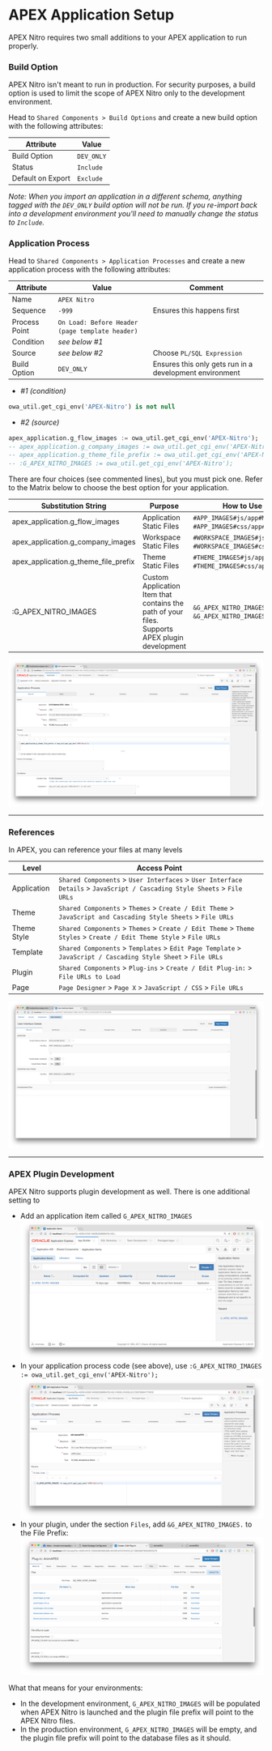 # APEX Application Setup

APEX Nitro requires two small additions to your APEX application to run properly.

### Build Option

APEX Nitro isn't meant to run in production. For security purposes, a build option is used to limit the scope of APEX Nitro only to the development environment.

Head to `Shared Components > Build Options` and create a new build option with the following attributes:

| Attribute         | Value      |
| ----------------- | ---------- |
| Build Option      | `DEV_ONLY` |
| Status            | `Include`  |
| Default on Export | `Exclude`  |

_Note: When you import an application in a different schema, anything tagged with the `DEV_ONLY` build option will not be run. If you re-import back into a development environment you'll need to manually change the status to `Include`._

### Application Process

Head to `Shared Components > Application Processes` and create a new application process with the following attributes:

| Attribute     | Value                                           | Comment                                                 |
| ------------- | ----------------------------------------------- | ------------------------------------------------------- |
| Name          | `APEX Nitro`                                    |                                                         |
| Sequence      | `-999`                                          | Ensures this happens first                              |
| Process Point | `On Load: Before Header (page template header)` |                                                         |
| Condition     | _see below #1_                                  |                                                         |
| Source        | _see below #2_                                  | Choose `PL/SQL Expression`                              |
| Build Option  | `DEV_ONLY`                                      | Ensures this only gets run in a development environment |

-   _#1 (condition)_

```sql
owa_util.get_cgi_env('APEX-Nitro') is not null
```

-   _#2 (source)_

```sql
apex_application.g_flow_images := owa_util.get_cgi_env('APEX-Nitro');
-- apex_application.g_company_images := owa_util.get_cgi_env('APEX-Nitro');
-- apex_application.g_theme_file_prefix := owa_util.get_cgi_env('APEX-Nitro');
-- :G_APEX_NITRO_IMAGES := owa_util.get_cgi_env('APEX-Nitro');
```

There are four choices (see commented lines), but you must pick one. Refer to the Matrix below to choose the best option for your application.

| Substitution String                  | Purpose                                                                                        | How to Use Examples                                                                |
| ------------------------------------ | ---------------------------------------------------------------------------------------------- | ---------------------------------------------------------------------------------- |
| apex_application.g_flow_images       | Application Static Files                                                                       | `#APP_IMAGES#js/app#MIN#.js` <br> `#APP_IMAGES#css/app#MIN#.css`                   |
| apex_application.g_company_images    | Workspace Static Files                                                                         | `#WORKSPACE_IMAGES#js/app#MIN#.js` <br> `#WORKSPACE_IMAGES#css/app#MIN#.css`       |
| apex_application.g_theme_file_prefix | Theme Static Files                                                                             | `#THEME_IMAGES#js/app#MIN#.js` <br> `#THEME_IMAGES#css/app#MIN#.css`               |
| :G_APEX_NITRO_IMAGES                 | Custom Application Item that contains the path of your files. Supports APEX plugin development | `&G_APEX_NITRO_IMAGES.js/app#MIN#.js` <br> `&G_APEX_NITRO_IMAGES.css/app#MIN#.css` |

![](img/setup-application-process.png)

* * *

### References

In APEX, you can reference your files at many levels

| Level       | Access Point                                                                                                             |
| ----------- | ------------------------------------------------------------------------------------------------------------------------ |
| Application | `Shared Components` > `User Interfaces` > `User Interface Details` > `JavaScript / Cascading Style Sheets` > `File URLs` |
| Theme       | `Shared Components` > `Themes` > `Create / Edit Theme` > `JavaScript and Cascading Style Sheets` > `File URLs`           |
| Theme Style | `Shared Components` > `Themes` > `Create / Edit Theme` > `Theme Styles` > `Create / Edit Theme Style` > `File URLs`      |
| Template    | `Shared Components` > `Templates` > `Edit Page Template` > `JavaScript / Cascading Style Sheet` > `File URLs`            |
| Plugin      | `Shared Components` > `Plug-ins` > `Create / Edit Plug-in:` > `File URLs to Load`                                        |
| Page        | `Page Designer` > `Page X` > `JavaScript / CSS` > `File URLs`                                                            |

![](img/setup-reference-application.png)

* * *

### APEX Plugin Development

APEX Nitro supports plugin development as well. There is one additional setting to

-   Add an application item called `G_APEX_NITRO_IMAGES` ![](img/plugin-item.png)
-   In your application process code (see above), use `:G_APEX_NITRO_IMAGES := owa_util.get_cgi_env('APEX-Nitro');` ![](img/plugin-process.png)
-   In your plugin, under the section `Files`, add `&G_APEX_NITRO_IMAGES.` to the File Prefix: ![](img/plugin-prefix.png)

What that means for your environments:

-   In the development environment, `G_APEX_NITRO_IMAGES` will be populated when APEX Nitro is launched and the plugin file prefix will point to the APEX Nitro files.
-   In the production environment, `G_APEX_NITRO_IMAGES` will be empty, and the plugin file prefix will point to the database files as it should.
